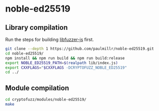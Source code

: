 # noble-ed25519

## Library compilation

Run the steps for building [libfuzzer-js](libfuzzer-js.md) first.

```sh
git clone --depth 1 https://github.com/paulmillr/noble-ed25519.git
cd noble-ed25519/
npm install && npm run build && npm run build:release
export NOBLE_ED25519_PATH=$(realpath lib/index.js)
export CXXFLAGS="$CXXFLAGS -DCRYPTOFUZZ_NOBLE_ED25519"
cd ../
```

## Module compilation

```sh
cd cryptofuzz/modules/noble-ed25519/
make
```
